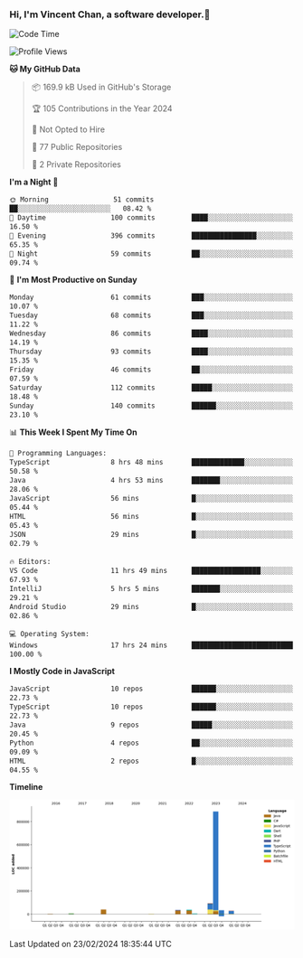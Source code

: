### Hi, I'm Vincent Chan, a software developer.👋

<!--
**hkvincent/hkvincent** is a ✨ _special_ ✨ repository because its `README.md` (this file) appears on your GitHub profile.

Here are some ideas to get you started:

- 🔭 I’m currently working on ...
- 🌱 I’m currently learning ...
- 👯 I’m looking to collaborate on ...
- 🤔 I’m looking for help with ...
- 💬 Ask me about ...
- 📫 How to reach me: ...
- 😄 Pronouns: ...
- ⚡ Fun fact: ...
-->
<!--START_SECTION:waka-->
![Code Time](http://img.shields.io/badge/Code%20Time-832%20hrs%2014%20mins-blue)

![Profile Views](http://img.shields.io/badge/Profile%20Views-0-blue)

**🐱 My GitHub Data** 

> 📦 169.9 kB Used in GitHub's Storage 
 > 
> 🏆 105 Contributions in the Year 2024
 > 
> 🚫 Not Opted to Hire
 > 
> 📜 77 Public Repositories 
 > 
> 🔑 2 Private Repositories 
 > 
**I'm a Night 🦉** 

```text
🌞 Morning                51 commits          ██░░░░░░░░░░░░░░░░░░░░░░░   08.42 % 
🌆 Daytime                100 commits         ████░░░░░░░░░░░░░░░░░░░░░   16.50 % 
🌃 Evening                396 commits         ████████████████░░░░░░░░░   65.35 % 
🌙 Night                  59 commits          ██░░░░░░░░░░░░░░░░░░░░░░░   09.74 % 
```
📅 **I'm Most Productive on Sunday** 

```text
Monday                   61 commits          ███░░░░░░░░░░░░░░░░░░░░░░   10.07 % 
Tuesday                  68 commits          ███░░░░░░░░░░░░░░░░░░░░░░   11.22 % 
Wednesday                86 commits          ████░░░░░░░░░░░░░░░░░░░░░   14.19 % 
Thursday                 93 commits          ████░░░░░░░░░░░░░░░░░░░░░   15.35 % 
Friday                   46 commits          ██░░░░░░░░░░░░░░░░░░░░░░░   07.59 % 
Saturday                 112 commits         █████░░░░░░░░░░░░░░░░░░░░   18.48 % 
Sunday                   140 commits         ██████░░░░░░░░░░░░░░░░░░░   23.10 % 
```


📊 **This Week I Spent My Time On** 

```text
💬 Programming Languages: 
TypeScript               8 hrs 48 mins       █████████████░░░░░░░░░░░░   50.58 % 
Java                     4 hrs 53 mins       ███████░░░░░░░░░░░░░░░░░░   28.06 % 
JavaScript               56 mins             █░░░░░░░░░░░░░░░░░░░░░░░░   05.44 % 
HTML                     56 mins             █░░░░░░░░░░░░░░░░░░░░░░░░   05.43 % 
JSON                     29 mins             █░░░░░░░░░░░░░░░░░░░░░░░░   02.79 % 

🔥 Editors: 
VS Code                  11 hrs 49 mins      █████████████████░░░░░░░░   67.93 % 
IntelliJ                 5 hrs 5 mins        ███████░░░░░░░░░░░░░░░░░░   29.21 % 
Android Studio           29 mins             █░░░░░░░░░░░░░░░░░░░░░░░░   02.86 % 

💻 Operating System: 
Windows                  17 hrs 24 mins      █████████████████████████   100.00 % 
```

**I Mostly Code in JavaScript** 

```text
JavaScript               10 repos            ██████░░░░░░░░░░░░░░░░░░░   22.73 % 
TypeScript               10 repos            ██████░░░░░░░░░░░░░░░░░░░   22.73 % 
Java                     9 repos             █████░░░░░░░░░░░░░░░░░░░░   20.45 % 
Python                   4 repos             ██░░░░░░░░░░░░░░░░░░░░░░░   09.09 % 
HTML                     2 repos             █░░░░░░░░░░░░░░░░░░░░░░░░   04.55 % 
```



**Timeline**

![Lines of Code chart](https://raw.githubusercontent.com/hkvincent/hkvincent/main/assets/bar_graph.png)


 Last Updated on 23/02/2024 18:35:44 UTC
<!--END_SECTION:waka-->
